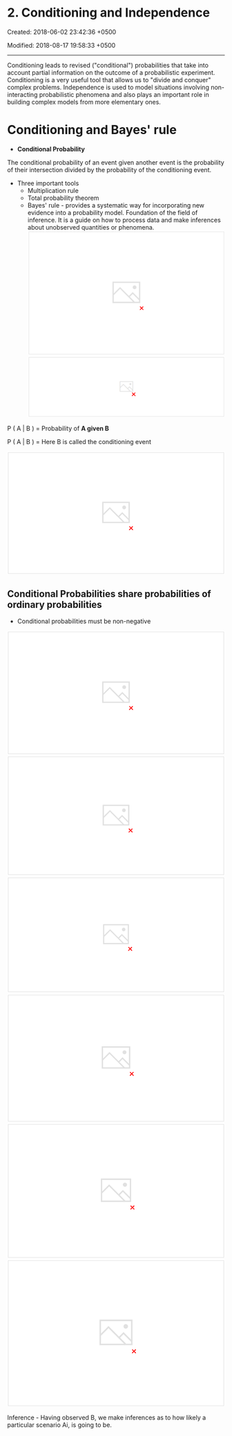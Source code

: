 # 2. Conditioning and Independence

Created: 2018-06-02 23:42:36 +0500

Modified: 2018-08-17 19:58:33 +0500

---

Conditioning leads to revised ("conditional") probabilities that take into account partial information on the outcome of a probabilistic experiment. Conditioning is a very useful tool that allows us to "divide and conquer" complex problems. Independence is used to model situations involving non-interacting probabilistic phenomena and also plays an important role in building complex models from more elementary ones.
# Conditioning and Bayes' rule
-   **Conditional Probability**

The conditional probability of an event given another event is the probability of their intersection divided by the probability of the conditioning event.
-   Three important tools
    -   Multiplication rule
    -   Total probability theorem
    -   Bayes' rule - provides a systematic way for incorporating new evidence into a probability model. Foundation of the field of inference. It is a guide on how to process data and make inferences about unobserved quantities or phenomena.
![image](media/Intro---Syllabus_2.-Conditioning-and-Independence-image1.png)
![image](media/Intro---Syllabus_2.-Conditioning-and-Independence-image2.png)

P ( A | B ) = Probability of **A given B**

P ( A | B ) = Here B is called the conditioning event

![image](media/Intro---Syllabus_2.-Conditioning-and-Independence-image3.png)

## Conditional Probabilities share probabilities of ordinary probabilities
-   Conditional probabilities must be non-negative

![image](media/Intro---Syllabus_2.-Conditioning-and-Independence-image4.png)
![image](media/Intro---Syllabus_2.-Conditioning-and-Independence-image5.png)
![](media/Intro---Syllabus_2.-Conditioning-and-Independence-image6.png)
![image](media/Intro---Syllabus_2.-Conditioning-and-Independence-image7.png)
![image](media/Intro---Syllabus_2.-Conditioning-and-Independence-image8.png)
![image](media/Intro---Syllabus_2.-Conditioning-and-Independence-image9.png)

Inference - Having observed B, we make inferences as to how likely a particular scenario Ai, is going to be.
